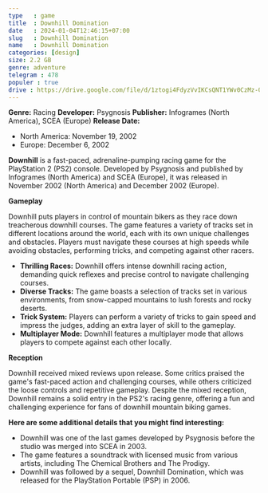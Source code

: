 ```yaml
---
type   : game
title  : Downhill Domination
date   : 2024-01-04T12:46:15+07:00
slug   : Downhill Domination
name   : Downhill Domination
categories: [design]
size: 2.2 GB
genre: adventure
telegram : 478
populer : true
drive : https://drive.google.com/file/d/1ztogi4FdyzVvIKCsQNT1YWv0CzMz-0G4/view?usp=drivesdk
---
```



**Genre:** Racing
**Developer:** Psygnosis
**Publisher:** Infogrames (North America), SCEA (Europe)
**Release Date:**
* North America: November 19, 2002
* Europe: December 6, 2002

**Downhill** is a fast-paced, adrenaline-pumping racing game for the PlayStation 2 (PS2) console. Developed by Psygnosis and published by Infogrames (North America) and SCEA (Europe), it was released in November 2002 (North America) and December 2002 (Europe).

**Gameplay**

Downhill puts players in control of mountain bikers as they race down treacherous downhill courses. The game features a variety of tracks set in different locations around the world, each with its own unique challenges and obstacles. Players must navigate these courses at high speeds while avoiding obstacles, performing tricks, and competing against other racers.

* **Thrilling Races:** Downhill offers intense downhill racing action, demanding quick reflexes and precise control to navigate challenging courses.
* **Diverse Tracks:** The game boasts a selection of tracks set in various environments, from snow-capped mountains to lush forests and rocky deserts.
* **Trick System:** Players can perform a variety of tricks to gain speed and impress the judges, adding an extra layer of skill to the gameplay.
* **Multiplayer Mode:** Downhill features a multiplayer mode that allows players to compete against each other locally.

**Reception**

Downhill received mixed reviews upon release. Some critics praised the game's fast-paced action and challenging courses, while others criticized the loose controls and repetitive gameplay. Despite the mixed reception, Downhill remains a solid entry in the PS2's racing genre, offering a fun and challenging experience for fans of downhill mountain biking games.

**Here are some additional details that you might find interesting:**

* Downhill was one of the last games developed by Psygnosis before the studio was merged into SCEA in 2003.
* The game features a soundtrack with licensed music from various artists, including The Chemical Brothers and The Prodigy.
* Downhill was followed by a sequel, Downhill Domination, which was released for the PlayStation Portable (PSP) in 2006.

